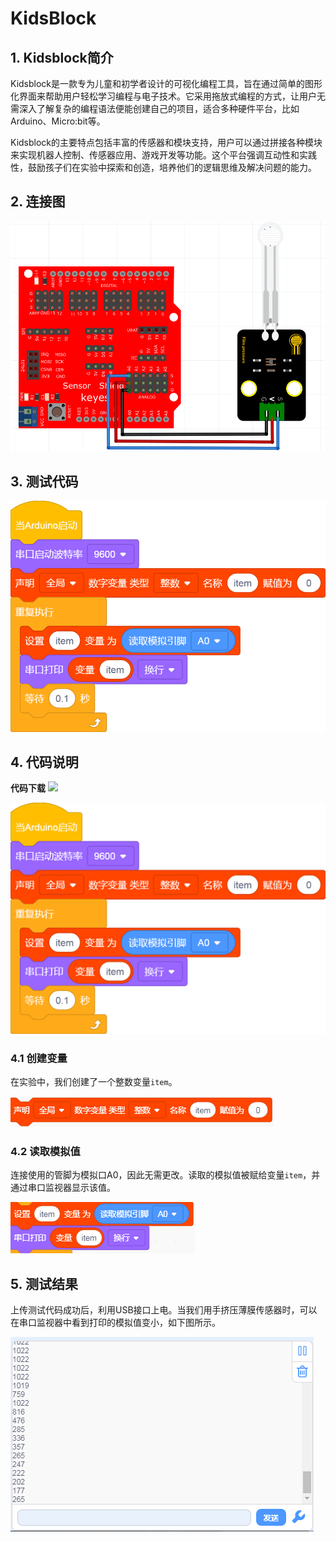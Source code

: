 # KidsBlock


## 1. Kidsblock简介  

Kidsblock是一款专为儿童和初学者设计的可视化编程工具，旨在通过简单的图形化界面来帮助用户轻松学习编程与电子技术。它采用拖放式编程的方式，让用户无需深入了解复杂的编程语法便能创建自己的项目，适合多种硬件平台，比如Arduino、Micro:bit等。  

Kidsblock的主要特点包括丰富的传感器和模块支持，用户可以通过拼接各种模块来实现机器人控制、传感器应用、游戏开发等功能。这个平台强调互动性和实践性，鼓励孩子们在实验中探索和创造，培养他们的逻辑思维及解决问题的能力。  

## 2. 连接图  

![](media/6e645d1e9652fd02a3845ec9d77d29ae.png)  

## 3. 测试代码  

![](media/cd0d21c7fcb5a1c52ba0132c32ac20ea.png)  

## 4. 代码说明  

**代码下载**
![](kidsblock/code/Film%20Pressure.sb3)


![](kidsblock/code/Film%20Pressure.png)


### 4.1 创建变量  

在实验中，我们创建了一个整数变量`item`。  

![](media/e3db46edc06af5d5cbb7a8bfee90a32c.png)  

### 4.2 读取模拟值  

连接使用的管脚为模拟口A0，因此无需更改。读取的模拟值被赋给变量`item`，并通过串口监视器显示该值。  

![](media/1252d49f99d0fe1a83f8ebd05e0f635a.png)  

## 5. 测试结果  

上传测试代码成功后，利用USB接口上电。当我们用手挤压薄膜传感器时，可以在串口监视器中看到打印的模拟值变小，如下图所示。  

![](media/0f71409854ffb261bf318526bf688250.png)




